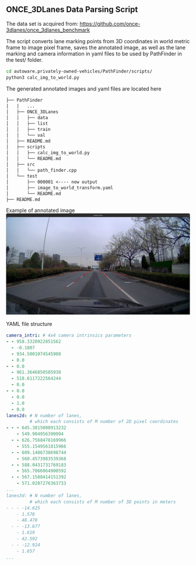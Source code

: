 ## ONCE_3DLanes Data Parsing Script
The data set is acquired from: https://github.com/once-3dlanes/once_3dlanes_benchmark

The script converts lane marking points from 3D coordinates in world metric frame to image pixel frame, saves the annotated image, as well as the lane marking and camera information in yaml files to be used by PathFinder in the test/ folder.
```sh
cd autoware.privately-owned-vehicles/PathFinder/scripts/
python3 calc_img_to_world.py 
``` 

The generated annotated images and yaml files are located here
```
├── PathFinder
|   |   ...
│   ├── ONCE_3DLanes
│   │   ├── data
│   │   ├── list
│   │   ├── train
│   │   └── val
│   ├── README.md
│   ├── scripts
│   │   ├── calc_img_to_world.py
│   │   └── README.md
│   ├── src
│   │   └── path_finder.cpp
│   └── test
│       ├── 000001 <---- new output
│       ├── image_to_world_transform.yaml
│       └── README.md
├── README.md

```
Example of annotated image
![](../../Media/PathFinder_lane_annotations.png)

YAML file structure
```yaml
camera_intri: # 4x4 camera intrinsics parameters
- - 958.3320922851562
  - -0.1807
  - 934.5001074545908
  - 0.0
- - 0.0
  - 961.3646850585938
  - 518.6117222564244
  - 0.0
- - 0.0
  - 0.0
  - 1.0
  - 0.0
lanes2d: # N number of lanes, 
         # which each consists of M number of 2D pixel coordinates
- - - 645.3815008913232
    - 549.904956390994
  - - 626.7568478169966
    - 555.1549561815966
  - - 609.1406738698744
    - 560.4573983539368
  - - 588.0431731769183
    - 565.7066064900592
  - - 567.1588414151392
    - 571.0207276363733
...
lanes3d: # N number of lanes,
         # which each consists of M number of 3D points in meters
- - - -14.625
    - 1.578
    - 48.478
  - - -13.677
    - 1.619
    - 42.592
  - - -12.924
    - 1.657
...

```